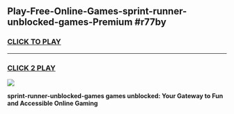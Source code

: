 
## Play-Free-Online-Games-sprint-runner-unblocked-games-Premium #r77by
<h3>
<a href="https://premium.freeplayer.one?title=sprint-runner-unblocked-games&ref=8M">CLICK TO PLAY</a></h3>
<hr>

<h3>
<a href="https://premium.freeplayer.one?title=sprint-runner-unblocked-games&ref=8M">CLICK 2 PLAY</a>
  
</h3>

<a href="https://premium.freeplayer.one?title=sprint-runner-unblocked-games&ref=8M"><img src="https://clearcache.store/games.png"></a>


**sprint-runner-unblocked-games games unblocked: Your Gateway to Fun and Accessible Online Gaming**
